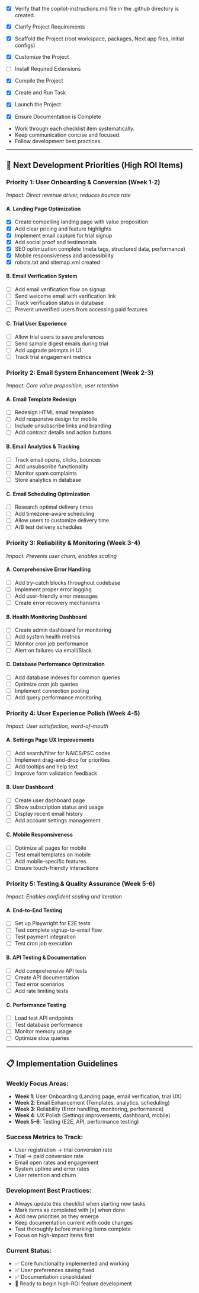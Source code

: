 - [x] Verify that the copilot-instructions.md file in the .github directory is created.

- [x] Clarify Project Requirements

- [x] Scaffold the Project (root workspace, packages, Next app files, initial configs)

- [x] Customize the Project

- [ ] Install Required Extensions

- [x] Compile the Project

- [x] Create and Run Task

- [x] Launch the Project

- [x] Ensure Documentation is Complete

- Work through each checklist item systematically.
- Keep communication concise and focused.
- Follow development best practices.

---

## 🚀 Next Development Priorities (High ROI Items)

### **Priority 1: User Onboarding & Conversion (Week 1-2)**
*Impact: Direct revenue driver, reduces bounce rate*

#### **A. Landing Page Optimization** 
- [x] Create compelling landing page with value proposition
- [x] Add clear pricing and feature highlights
- [x] Implement email capture for trial signup
- [x] Add social proof and testimonials
- [x] SEO optimization complete (meta tags, structured data, performance)
- [x] Mobile responsiveness and accessibility
- [x] robots.txt and sitemap.xml created

#### **B. Email Verification System**
- [ ] Add email verification flow on signup
- [ ] Send welcome email with verification link
- [ ] Track verification status in database
- [ ] Prevent unverified users from accessing paid features

#### **C. Trial User Experience**
- [ ] Allow trial users to save preferences
- [ ] Send sample digest emails during trial
- [ ] Add upgrade prompts in UI
- [ ] Track trial engagement metrics

### **Priority 2: Email System Enhancement (Week 2-3)**
*Impact: Core value proposition, user retention*

#### **A. Email Template Redesign**
- [ ] Redesign HTML email templates
- [ ] Add responsive design for mobile
- [ ] Include unsubscribe links and branding
- [ ] Add contract details and action buttons

#### **B. Email Analytics & Tracking**
- [ ] Track email opens, clicks, bounces
- [ ] Add unsubscribe functionality
- [ ] Monitor spam complaints
- [ ] Store analytics in database

#### **C. Email Scheduling Optimization**
- [ ] Research optimal delivery times
- [ ] Add timezone-aware scheduling
- [ ] Allow users to customize delivery time
- [ ] A/B test delivery schedules

### **Priority 3: Reliability & Monitoring (Week 3-4)**
*Impact: Prevents user churn, enables scaling*

#### **A. Comprehensive Error Handling**
- [ ] Add try-catch blocks throughout codebase
- [ ] Implement proper error logging
- [ ] Add user-friendly error messages
- [ ] Create error recovery mechanisms

#### **B. Health Monitoring Dashboard**
- [ ] Create admin dashboard for monitoring
- [ ] Add system health metrics
- [ ] Monitor cron job performance
- [ ] Alert on failures via email/Slack

#### **C. Database Performance Optimization**
- [ ] Add database indexes for common queries
- [ ] Optimize cron job queries
- [ ] Implement connection pooling
- [ ] Add query performance monitoring

### **Priority 4: User Experience Polish (Week 4-5)**
*Impact: User satisfaction, word-of-mouth*

#### **A. Settings Page UX Improvements**
- [ ] Add search/filter for NAICS/PSC codes
- [ ] Implement drag-and-drop for priorities
- [ ] Add tooltips and help text
- [ ] Improve form validation feedback

#### **B. User Dashboard**
- [ ] Create user dashboard page
- [ ] Show subscription status and usage
- [ ] Display recent email history
- [ ] Add account settings management

#### **C. Mobile Responsiveness**
- [ ] Optimize all pages for mobile
- [ ] Test email templates on mobile
- [ ] Add mobile-specific features
- [ ] Ensure touch-friendly interactions

### **Priority 5: Testing & Quality Assurance (Week 5-6)**
*Impact: Enables confident scaling and iteration*

#### **A. End-to-End Testing**
- [ ] Set up Playwright for E2E tests
- [ ] Test complete signup-to-email flow
- [ ] Test payment integration
- [ ] Test cron job execution

#### **B. API Testing & Documentation**
- [ ] Add comprehensive API tests
- [ ] Create API documentation
- [ ] Test error scenarios
- [ ] Add rate limiting tests

#### **C. Performance Testing**
- [ ] Load test API endpoints
- [ ] Test database performance
- [ ] Monitor memory usage
- [ ] Optimize slow queries

---

## 📋 Implementation Guidelines

### **Weekly Focus Areas:**
- **Week 1**: User Onboarding (Landing page, email verification, trial UX)
- **Week 2**: Email Enhancement (Templates, analytics, scheduling)
- **Week 3**: Reliability (Error handling, monitoring, performance)
- **Week 4**: UX Polish (Settings improvements, dashboard, mobile)
- **Week 5-6**: Testing (E2E, API, performance testing)

### **Success Metrics to Track:**
- User registration → trial conversion rate
- Trial → paid conversion rate
- Email open rates and engagement
- System uptime and error rates
- User retention and churn

### **Development Best Practices:**
- Always update this checklist when starting new tasks
- Mark items as completed with [x] when done
- Add new priorities as they emerge
- Keep documentation current with code changes
- Test thoroughly before marking items complete
- Focus on high-impact items first

### **Current Status:**
- ✅ Core functionality implemented and working
- ✅ User preferences saving fixed
- ✅ Documentation consolidated
- 🔄 Ready to begin high-ROI feature development
